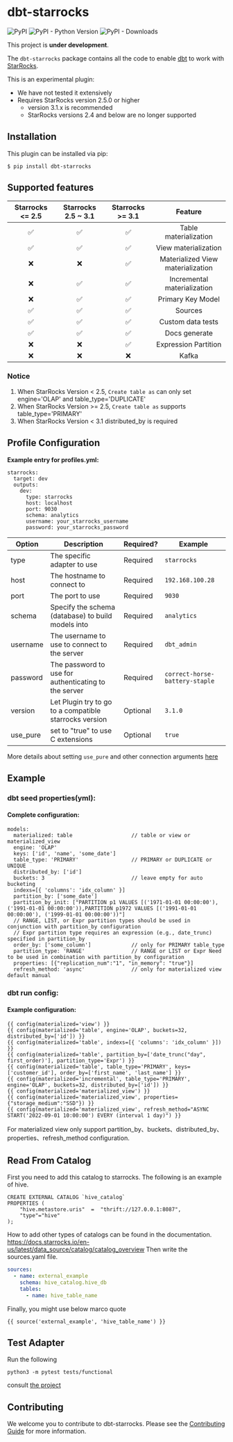 # dbt-starrocks

![PyPI](https://img.shields.io/pypi/v/dbt-starrocks)
![PyPI - Python Version](https://img.shields.io/pypi/pyversions/dbt-starrocks)
![PyPI - Downloads](https://img.shields.io/pypi/dw/dbt-starrocks)

This project is **under development**.


The `dbt-starrocks` package contains all the code to enable [dbt](https://getdbt.com) to work with [StarRocks](https://www.starrocks.io).

This is an experimental plugin:
- We have not tested it extensively
- Requires StarRocks version 2.5.0 or higher  
  - version 3.1.x is recommended
  - StarRocks versions 2.4 and below are no longer supported


## Installation

This plugin can be installed via pip:

```shell
$ pip install dbt-starrocks
```

## Supported features
| Starrocks <= 2.5 | Starrocks 2.5 ~ 3.1 | Starrocks >= 3.1  |              Feature              |
|:----------------:|:-------------------:|:-----------------:|:---------------------------------:|
|        ✅         |          ✅          |         ✅         |       Table materialization       |
|        ✅         |          ✅          |         ✅         |       View materialization        |
|        ❌         |          ❌          |         ✅         | Materialized View materialization |
|        ❌         |          ✅          |         ✅         |    Incremental materialization    |
|        ❌         |          ✅          |         ✅         |         Primary Key Model         |
|        ✅         |          ✅          |         ✅         |              Sources              |
|        ✅         |          ✅          |         ✅         |         Custom data tests         |
|        ✅         |          ✅          |         ✅         |           Docs generate           |
|        ❌         |          ❌          |         ✅         |       Expression Partition        |
|        ❌         |          ❌          |         ❌         |               Kafka               |

### Notice
1. When StarRocks Version < 2.5, `Create table as` can only set engine='OLAP' and table_type='DUPLICATE'
2. When StarRocks Version >= 2.5, `Create table as` supports table_type='PRIMARY'
3. When StarRocks Version < 3.1 distributed_by is required

## Profile Configuration

**Example entry for profiles.yml:**

```
starrocks:
  target: dev
  outputs:
    dev:
      type: starrocks
      host: localhost
      port: 9030
      schema: analytics
      username: your_starrocks_username
      password: your_starrocks_password
```

| Option   | Description                                             | Required? | Example                        |
|----------|---------------------------------------------------------|-----------|--------------------------------|
| type     | The specific adapter to use                             | Required  | `starrocks`                    |
| host     | The hostname to connect to                              | Required  | `192.168.100.28`               |
| port     | The port to use                                         | Required  | `9030`                         |
| schema   | Specify the schema (database) to build models into      | Required  | `analytics`                    |
| username | The username to use to connect to the server            | Required  | `dbt_admin`                    |
| password | The password to use for authenticating to the server    | Required  | `correct-horse-battery-staple` |
| version  | Let Plugin try to go to a compatible starrocks version  | Optional  | `3.1.0`                        |
| use_pure | set to "true" to use C extensions                       | Optional  | `true`                         |

More details about setting `use_pure` and other connection arguments [here](https://dev.mysql.com/doc/connector-python/en/connector-python-connectargs.html)


## Example

### dbt seed properties(yml):
#### Complete configuration:
```
models:
  materialized: table                   // table or view or materialized_view
  engine: 'OLAP'
  keys: ['id', 'name', 'some_date']
  table_type: 'PRIMARY'                 // PRIMARY or DUPLICATE or UNIQUE
  distributed_by: ['id']
  buckets: 3                            // leave empty for auto bucketing
  indexs=[{ 'columns': 'idx_column' }]  
  partition_by: ['some_date']
  partition_by_init: ["PARTITION p1 VALUES [('1971-01-01 00:00:00'), ('1991-01-01 00:00:00')),PARTITION p1972 VALUES [('1991-01-01 00:00:00'), ('1999-01-01 00:00:00'))"]
  // RANGE, LIST, or Expr partition types should be used in conjunction with partition_by configuration
  // Expr partition type requires an expression (e.g., date_trunc) specified in partition_by
  order_by: ['some_column']             // only for PRIMARY table_type
  partition_type: 'RANGE'               // RANGE or LIST or Expr Need to be used in combination with partition_by configuration
  properties: [{"replication_num":"1", "in_memory": "true"}]
  refresh_method: 'async'               // only for materialized view default manual
```
  
### dbt run config:
#### Example configuration:
```
{{ config(materialized='view') }}
{{ config(materialized='table', engine='OLAP', buckets=32, distributed_by=['id']) }}
{{ config(materialized='table', indexs=[{ 'columns': 'idx_column' }]) }}
{{ config(materialized='table', partition_by=['date_trunc("day", first_order)'], partition_type='Expr') }}
{{ config(materialized='table', table_type='PRIMARY', keys=['customer_id'], order_by=['first_name', 'last_name'] }}
{{ config(materialized='incremental', table_type='PRIMARY', engine='OLAP', buckets=32, distributed_by=['id']) }}
{{ config(materialized='materialized_view') }}
{{ config(materialized='materialized_view', properties={"storage_medium":"SSD"}) }}
{{ config(materialized='materialized_view', refresh_method="ASYNC START('2022-09-01 10:00:00') EVERY (interval 1 day)") }}
```
For materialized view only support partition_by、buckets、distributed_by、properties、refresh_method configuration.

## Read From Catalog
First you need to add this catalog to starrocks. The following is an example of hive.
```mysql
CREATE EXTERNAL CATALOG `hive_catalog`
PROPERTIES (
    "hive.metastore.uris"  =  "thrift://127.0.0.1:8087",
    "type"="hive"
);
```
How to add other types of catalogs can be found in the documentation.
https://docs.starrocks.io/en-us/latest/data_source/catalog/catalog_overview
Then write the sources.yaml file.
```yaml
sources:
  - name: external_example
    schema: hive_catalog.hive_db
    tables:
      - name: hive_table_name
```
Finally, you might use below marco quote 
```
{{ source('external_example', 'hive_table_name') }}
```


## Test Adapter
Run the following
```
python3 -m pytest tests/functional
```
consult [the project](https://github.com/dbt-labs/dbt-adapter-tests)

## Contributing
We welcome you to contribute to dbt-starrocks. Please see the [Contributing Guide](https://github.com/StarRocks/starrocks/blob/main/CONTRIBUTING.md) for more information.
